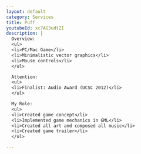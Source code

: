 ```yaml
---
layout: default
category: Services
title: Puff
youtubeId: xc7AG3udtZI
description: |
  Overview:
  <ul>
  <li>PC/Mac Game</li>
  <li>Minimalistic vector graphics</li>
  <li>Mouse controls</li>
  </ul>

  Attention:
  <ul>
  <li>Finalist: Audio Award (UCSC 2012)</li>
  </ul>

  My Role:
  <ul>
  <li>Created game concept</li>
  <li>Implemented game mechanics in GML</li>
  <li>Created all art and composed all music</li>
  <li>Created game trailer</li>
  </ul>

---
```


